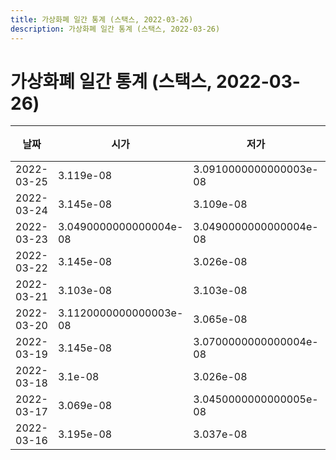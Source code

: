 ```yaml
---
title: 가상화폐 일간 통계 (스택스, 2022-03-26)
description: 가상화폐 일간 통계 (스택스, 2022-03-26)
---
```


가상화폐 일간 통계 (스택스, 2022-03-26)
===

|날짜|시가|저가|고가|종가|비고|
|--|--|--|--|--|--|
|2022-03-25|3.119e-08|3.0910000000000003e-08|3.1399999999999997e-08|3.0910000000000003e-08|    |
|2022-03-24|3.145e-08|3.109e-08|3.189e-08|3.109e-08|    |
|2022-03-23|3.0490000000000004e-08|3.0490000000000004e-08|3.347e-08|3.121e-08|    |
|2022-03-22|3.145e-08|3.026e-08|3.145e-08|3.0490000000000004e-08|    |
|2022-03-21|3.103e-08|3.103e-08|3.1999999999999995e-08|3.167e-08|    |
|2022-03-20|3.1120000000000003e-08|3.065e-08|3.124e-08|3.083e-08|    |
|2022-03-19|3.145e-08|3.0700000000000004e-08|3.186e-08|3.1120000000000003e-08|    |
|2022-03-18|3.1e-08|3.026e-08|3.271e-08|3.042e-08|    |
|2022-03-17|3.069e-08|3.0450000000000005e-08|3.111e-08|3.111e-08|    |
|2022-03-16|3.195e-08|3.037e-08|3.195e-08|3.037e-08|    |
